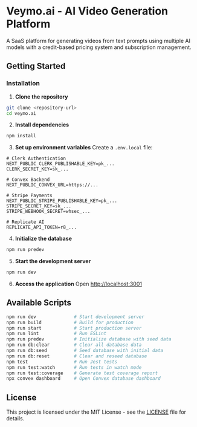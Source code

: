 # Veymo.ai - AI Video Generation Platform

A SaaS platform for generating videos from text prompts using multiple AI models with a credit-based pricing system and subscription management.

## Getting Started

### Installation

1. **Clone the repository**
```bash
git clone <repository-url>
cd veymo.ai
```

2. **Install dependencies**
```bash
npm install
```

3. **Set up environment variables**
Create a `.env.local` file:
```env
# Clerk Authentication
NEXT_PUBLIC_CLERK_PUBLISHABLE_KEY=pk_...
CLERK_SECRET_KEY=sk_...

# Convex Backend
NEXT_PUBLIC_CONVEX_URL=https://...

# Stripe Payments
NEXT_PUBLIC_STRIPE_PUBLISHABLE_KEY=pk_...
STRIPE_SECRET_KEY=sk_...
STRIPE_WEBHOOK_SECRET=whsec_...

# Replicate AI
REPLICATE_API_TOKEN=r8_...
```

4. **Initialize the database**
```bash
npm run predev
```

5. **Start the development server**
```bash
npm run dev
```

6. **Access the application**
Open [http://localhost:3001](http://localhost:3001)

## Available Scripts

```bash
npm run dev              # Start development server
npm run build            # Build for production
npm run start            # Start production server
npm run lint             # Run ESLint
npm run predev           # Initialize database with seed data
npm run db:clear         # Clear all database data
npm run db:seed          # Seed database with initial data
npm run db:reset         # Clear and reseed database
npm test                 # Run Jest tests
npm run test:watch       # Run tests in watch mode
npm run test:coverage    # Generate test coverage report
npx convex dashboard     # Open Convex database dashboard
```

## License

This project is licensed under the MIT License - see the [LICENSE](LICENSE) file for details.